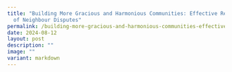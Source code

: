 ```yaml
---
title: "Building More Gracious and Harmonious Communities: Effective Resolution
  of Neighbour Disputes"
permalink: /building-more-gracious-and-harmonious-communities-effective-resolution-of-neighbour-disputes/
date: 2024-08-12
layout: post
description: ""
image: ""
variant: markdown
---
```


